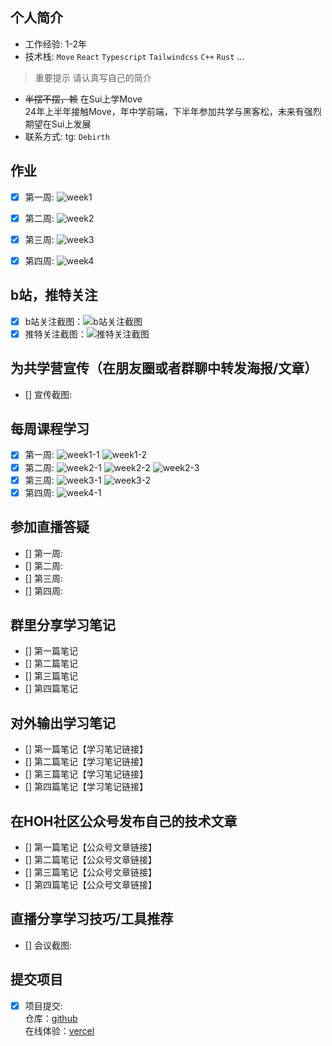 ## 个人简介
- 工作经验: 1-2年
- 技术栈: `Move` `React` `Typescript` `Tailwindcss` `C++` `Rust` ...
> 重要提示 请认真写自己的简介
- ~~半摆不摆，赖~~ 在Sui上学Move<br>
  24年上半年接触Move，年中学前端，下半年参加共学与黑客松，未来有强烈期望在Sui上发展
- 联系方式: tg: `Debirth`



## 作业
- [x] 第一周: ![week1](./images/week1.gif)
- [x] 第二周: ![week2](./images/week2.gif)
- [x] 第三周: ![week3](./images/week3.gif)
- [x] 第四周: ![week4](./images/week4.gif)



## b站，推特关注

- [x] b站关注截图：![b站关注截图](./images/bilibili.png)
- [x] 推特关注截图：![推特关注截图](./images/X.png)

## 为共学营宣传（在朋友圈或者群聊中转发海报/文章）

- [] 宣传截图:

## 每周课程学习

- [x] 第一周:
![week1-1](./images/week1-1.png)
![week1-2](./images/week1-2.png)
- [x] 第二周:
![week2-1](./images/week2-1.png)
![week2-2](./images/week2-2.png)
![week2-3](./images/week2-3.png)
- [x] 第三周:
![week3-1](./images/week3-1.png)
![week3-2](./images/week3-2.png)
- [x] 第四周:
![week4-1](./images/week4-1.png)

## 参加直播答疑

- [] 第一周:
- [] 第二周:
- [] 第三周:
- [] 第四周:

## 群里分享学习笔记

- [] 第一篇笔记
- [] 第二篇笔记
- [] 第三篇笔记
- [] 第四篇笔记

## 对外输出学习笔记

- [] 第一篇笔记【学习笔记链接】
- [] 第二篇笔记【学习笔记链接】
- [] 第三篇笔记【学习笔记链接】
- [] 第四篇笔记【学习笔记链接】

## 在HOH社区公众号发布自己的技术文章

- [] 第一篇笔记【公众号文章链接】
- [] 第二篇笔记【公众号文章链接】
- [] 第三篇笔记【公众号文章链接】
- [] 第四篇笔记【公众号文章链接】

## 直播分享学习技巧/工具推荐

- [] 会议截图:

## 提交项目

- [x] 项目提交:<br/>
仓库：[github](https://github.com/zcy1024/BlackSquid-Jumping/tree/main) <br/>
在线体验：[vercel](https://blacksquid-jumping.vercel.app/)


